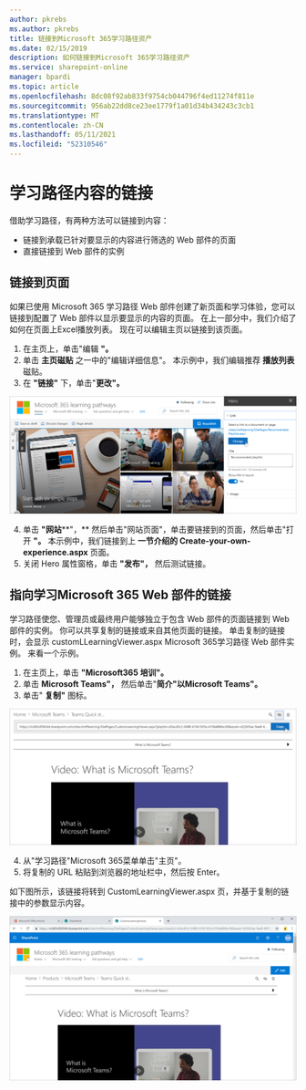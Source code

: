 ```yaml
---
author: pkrebs
ms.author: pkrebs
title: 链接到Microsoft 365学习路径资产
ms.date: 02/15/2019
description: 如何链接到Microsoft 365学习路径资产
ms.service: sharepoint-online
manager: bpardi
ms.topic: article
ms.openlocfilehash: 8dc08f92ab833f9754cb044796f4ed11274f811e
ms.sourcegitcommit: 956ab22dd8ce23ee1779f1a01d34b434243c3cb1
ms.translationtype: MT
ms.contentlocale: zh-CN
ms.lasthandoff: 05/11/2021
ms.locfileid: "52310546"
---
```

# <a name="link-to-learning-pathways-content"></a>学习路径内容的链接

借助学习路径，有两种方法可以链接到内容：

- 链接到承载已针对要显示的内容进行筛选的 Web 部件的页面 
- 直接链接到 Web 部件的实例

## <a name="link-to-a-page"></a>链接到页面

如果已使用 Microsoft 365 学习路径 Web 部件创建了新页面和学习体验，您可以链接到配置了 Web 部件以显示要显示的内容的页面。 在上一部分中，我们介绍了如何在页面上Excel播放列表。 现在可以编辑主页以链接到该页面。 

1. 在主页上，单击"编辑 **"。**
2. 单击 **主页磁贴** 之一中的"编辑详细信息"。 本示例中，我们编辑推荐 **播放列表** 磁贴。
3. 在 **"链接"** 下，单击"**更改"。**

!["更改"按钮为高连字的"路径"主屏幕。](media/cg-linktopage.png)

4. 单击 **"网站****"，** 然后单击"网站页面"，单击要链接到的页面，然后单击"打开 **"。** 本示例中，我们链接到上 **一节介绍的 Create-your-own-experience.aspx** 页面。
5. 关闭 Hero 属性窗格，单击 **"发布"，** 然后测试链接。 

## <a name="link-to-the-microsoft-365-learning-pathways-web-part"></a>指向学习Microsoft 365 Web 部件的链接
学习路径使您、管理员或最终用户能够独立于包含 Web 部件的页面链接到 Web 部件的实例。 你可以共享复制的链接或来自其他页面的链接。 单击复制的链接时，会显示 customLLearningViewer.aspx Microsoft 365学习路径 Web 部件实例。 来看一个示例。 

1. 在主页上，单击 **"Microsoft365 培训"。**
2. 单击 **Microsoft Teams"，** 然后单击"**简介"以Microsoft Teams"。**
3. 单击" **复制"** 图标。

![示例屏幕显示突出显示了"复制"按钮的 URL。](media/cg-linktowebpart.png)

4. 从"学习路径"Microsoft 365菜单单击"主页"。
5. 将复制的 URL 粘贴到浏览器的地址栏中，然后按 Enter。 

如下图所示，该链接将转到 CustomLearningViewer.aspx 页，并基于复制的链接中的参数显示内容。 

![显示的示例页面。](media/cg-linktowebpartviewer.png)

